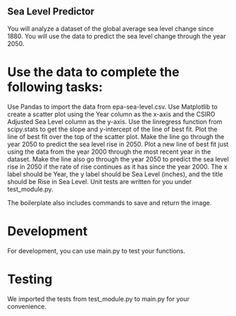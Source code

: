 ## Sea Level Predictor

You will analyze a dataset of the global average sea level change since 1880. You will use the data to predict the sea level change through the year 2050.

# Use the data to complete the following tasks:

Use Pandas to import the data from epa-sea-level.csv.
Use Matplotlib to create a scatter plot using the Year column as the x-axis and the CSIRO Adjusted Sea Level column as the y-axis.
Use the linregress function from scipy.stats to get the slope and y-intercept of the line of best fit. Plot the line of best fit over the top of the scatter plot. Make the line go through the year 2050 to predict the sea level rise in 2050.
Plot a new line of best fit just using the data from the year 2000 through the most recent year in the dataset. Make the line also go through the year 2050 to predict the sea level rise in 2050 if the rate of rise continues as it has since the year 2000.
The x label should be Year, the y label should be Sea Level (inches), and the title should be Rise in Sea Level.
Unit tests are written for you under test_module.py.

The boilerplate also includes commands to save and return the image.

# Development
For development, you can use main.py to test your functions. 

# Testing
We imported the tests from test_module.py to main.py for your convenience. 
